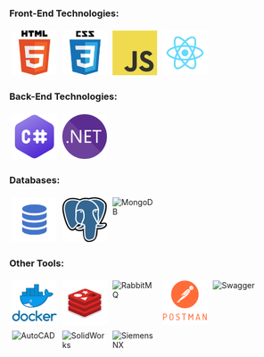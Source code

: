 ### Front-End Technologies:
<div style="display: flex; flex-wrap: wrap;">
    <img src="https://raw.githubusercontent.com/github/explore/80688e429a7d4ef2fca1e82350fe8e3517d3494d/topics/html/html.png" alt="HTML5" width="80" style="margin: 5px;"/> 
    <img src="https://raw.githubusercontent.com/github/explore/80688e429a7d4ef2fca1e82350fe8e3517d3494d/topics/css/css.png" alt="CSS3" width="80" style="margin: 5px;"/> 
    <img src="https://raw.githubusercontent.com/github/explore/80688e429a7d4ef2fca1e82350fe8e3517d3494d/topics/javascript/javascript.png" alt="JavaScript" width="80" style="margin: 5px;"/> 
    <img src="https://raw.githubusercontent.com/github/explore/80688e429a7d4ef2fca1e82350fe8e3517d3494d/topics/react/react.png" alt="ReactJS" width="80" style="margin: 5px;"/> 
</div>

### Back-End Technologies:
<div style="display: flex; flex-wrap: wrap;">
    <img src="https://raw.githubusercontent.com/github/explore/80688e429a7d4ef2fca1e82350fe8e3517d3494d/topics/csharp/csharp.png" alt="C#" width="80" style="margin: 5px;"/> 
    <img src="https://raw.githubusercontent.com/github/explore/80688e429a7d4ef2fca1e82350fe8e3517d3494d/topics/dotnet/dotnet.png" alt=".NET Core" width="80" style="margin: 5px;"/> 
</div>

### Databases:
<div style="display: flex; flex-wrap: wrap;">
    <img src="https://raw.githubusercontent.com/github/explore/80688e429a7d4ef2fca1e82350fe8e3517d3494d/topics/sql/sql.png" alt="SQL Server" width="80" style="margin: 5px;"/> 
    <img src="https://raw.githubusercontent.com/github/explore/80688e429a7d4ef2fca1e82350fe8e3517d3494d/topics/postgresql/postgresql.png" alt="PostgreSQL" width="80" style="margin: 5px;"/> 
    <img src="https://www.vectorlogo.zone/logos/mongodb/mongodb-icon.svg" alt="MongoDB" width="80" style="margin: 5px;"/>
</div>

### Other Tools:
<div style="display: flex; flex-wrap: wrap;">
    <img src="https://raw.githubusercontent.com/github/explore/80688e429a7d4ef2fca1e82350fe8e3517d3494d/topics/docker/docker.png" alt="Docker" width="80" style="margin: 5px;"/> 
    <img src="https://raw.githubusercontent.com/github/explore/80688e429a7d4ef2fca1e82350fe8e3517d3494d/topics/redis/redis.png" alt="Redis" width="80" style="margin: 5px;"/> 
    <img src="https://avatars.githubusercontent.com/u/96669?s=200&v=4" alt="RabbitMQ" width="80" style="margin: 5px;"/>
    <img src="https://raw.githubusercontent.com/github/explore/8e50b6debdc68ec562f5ac2dc8c75e9d1c2d01c3/topics/postman/postman.png" alt="Postman" width="80" style="margin: 5px;"/> 
    <img src="https://raw.githubusercontent.com/github/explore/80688e429a7d4ef2fca1e82350fe8e3517d3494d/topics/swagger/swagger.png" alt="Swagger" width="80" style="margin: 5px;"/> 
    <img src="https://raw.githubusercontent.com/github/explore/69a7ae4e6d34aa92eaf6bdfddf5e0c802e845bcf/topics/autocad/autocad.png" alt="AutoCAD" width="80" style="margin: 5px;"/> 
    <img src="https://raw.githubusercontent.com/github/explore/9bcb5f5f7e39cb9b835b5a1ff4e52c7c97e1f59b/topics/solidworks/solidworks.png" alt="SolidWorks" width="80" style="margin: 5px;"/> 
    <img src="https://raw.githubusercontent.com/github/explore/9cb4445c8c5b10f8478575e647c79cbfe75ae9c7/topics/siemens/siemens.png" alt="Siemens NX" width="80" style="margin: 5px;"/> 
</div>
